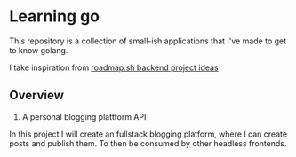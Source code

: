 # Learning go

This repository is a collection of small-ish applications that I've made to get to know golang.

I take inspiration from [roadmap.sh backend project ideas](https://roadmap.sh/backend/project-ideas)

## Overview

1. A personal blogging plattform API

In this project I will create an fullstack blogging platform, where I can create posts and publish them. To then be consumed by other headless frontends.